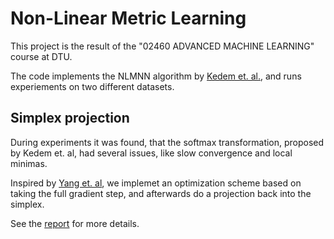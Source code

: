 # Non-Linear Metric Learning

This project is the result of the "02460 ADVANCED MACHINE LEARNING" course at DTU.

The code implements the NLMNN algorithm by [Kedem et. al.](https://papers.nips.cc/paper/4840-non-linear-metric-learning), and runs experiements on two different datasets.

## Simplex projection
During experiments it was found, that the softmax transformation, proposed by Kedem et. al, had several issues, like slow convergence and local minimas.

Inspired by [Yang et. al](http://downloads.hindawi.com/journals/mpe/2015/352849.pdf), we implemet an optimization scheme based on taking the full gradient step, and afterwards do a projection back into the simplex.

See the [report](report.pdf) for more details.


